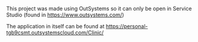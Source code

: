 This project was made using OutSystems so it can only be open in Service Studio (found in https://www.outsystems.com/)

The application in itself can be found at https://personal-tgb9csmt.outsystemscloud.com/Clinic/
